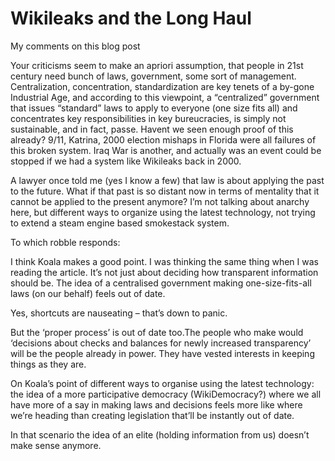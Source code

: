 # Wikileaks and the Long Haul

My comments on this blog post

Your criticisms seem to make an apriori assumption, that people in 21st century need bunch of laws, government, some sort of management. Centralization, concentration, standardization are key tenets of a by-gone Industrial Age, and according to this viewpoint, a “centralized” government that issues “standard” laws to apply to everyone (one size fits all) and concentrates key responsibilities in key bureucracies, is simply not sustainable, and in fact, passe. Havent we seen enough proof of this already? 9/11, Katrina, 2000 election mishaps in Florida were all failures of this broken system. Iraq War is another, and actually was an event could be stopped if we had a system like Wikileaks back in 2000.

A lawyer once told me (yes I know a few) that law is about applying the past to the future. What if that past is so distant now in terms of mentality that it cannot be applied to the present anymore? I’m not talking about anarchy here, but different ways to organize using the latest technology, not trying to extend a steam engine based smokestack system.

To which robble responds:

I think Koala makes a good point. I was thinking the same thing when I was reading the article. It’s not just about deciding how transparent information should be. The idea of a centralised government making one-size-fits-all laws (on our behalf) feels out of date.

Yes, shortcuts are nauseating – that’s down to panic.

But the ‘proper process’ is out of date too.The people who make would ‘decisions about checks and balances for newly increased transparency’ will be the people already in power. They have vested interests in keeping things as they are.

On Koala’s point of different ways to organise using the latest technology: the idea of a more participative democracy (WikiDemocracy?) where we all have more of a say in making laws and decisions feels more like where we’re heading than creating legislation that’ll be instantly out of date.

In that scenario the idea of an elite (holding information from us) doesn’t make sense anymore.
